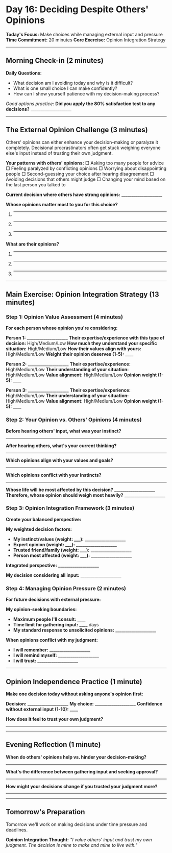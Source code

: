 # Day 16: Deciding Despite Others' Opinions

**Today's Focus:** Make choices while managing external input and pressure
**Time Commitment:** 20 minutes
**Core Exercise:** Opinion Integration Strategy

---

## Morning Check-in (2 minutes)

**Daily Questions:**
- What decision am I avoiding today and why is it difficult?
- What is one small choice I can make confidently?
- How can I show yourself patience with my decision-making process?

*Good options practice:*
**Did you apply the 80% satisfaction test to any decisions?** ____________________

---

## The External Opinion Challenge (3 minutes)

Others' opinions can either enhance your decision-making or paralyze it completely. Decisional procrastinators often get stuck weighing everyone else's input instead of trusting their own judgment.

**Your patterns with others' opinions:**
□ Asking too many people for advice
□ Feeling paralyzed by conflicting opinions
□ Worrying about disappointing people
□ Second-guessing your choice after hearing disagreement
□ Avoiding decisions that others might judge
□ Changing your mind based on the last person you talked to

**Current decision where others have strong opinions:** ____________________

**Whose opinions matter most to you for this choice?**
1. ____________________
2. ____________________
3. ____________________

**What are their opinions?**
1. ____________________
2. ____________________
3. ____________________

---

## Main Exercise: Opinion Integration Strategy (13 minutes)

### Step 1: Opinion Value Assessment (4 minutes)

**For each person whose opinion you're considering:**

**Person 1:** ____________________
**Their expertise/experience with this type of decision:** High/Medium/Low
**How much they understand your specific situation:** High/Medium/Low
**How their values align with yours:** High/Medium/Low
**Weight their opinion deserves (1-5):** ____

**Person 2:** ____________________
**Their expertise/experience:** High/Medium/Low
**Their understanding of your situation:** High/Medium/Low
**Value alignment:** High/Medium/Low
**Opinion weight (1-5):** ____

**Person 3:** ____________________
**Their expertise/experience:** High/Medium/Low
**Their understanding of your situation:** High/Medium/Low
**Value alignment:** High/Medium/Low
**Opinion weight (1-5):** ____

### Step 2: Your Opinion vs. Others' Opinions (4 minutes)

**Before hearing others' input, what was your instinct?**
____________________

**After hearing others, what's your current thinking?**
____________________

**Which opinions align with your values and goals?**
____________________

**Which opinions conflict with your instincts?**
____________________

**Whose life will be most affected by this decision?** ____________________
**Therefore, whose opinion should weigh most heavily?** ____________________

### Step 3: Opinion Integration Framework (3 minutes)

**Create your balanced perspective:**

**My weighted decision factors:**
- **My instinct/values (weight: ___):** ____________________
- **Expert opinion (weight: ___):** ____________________
- **Trusted friend/family (weight: ___):** ____________________
- **Person most affected (weight: ___):** ____________________

**Integrated perspective:** ____________________

**My decision considering all input:** ____________________

### Step 4: Managing Opinion Pressure (2 minutes)

**For future decisions with external pressure:**

**My opinion-seeking boundaries:**
- **Maximum people I'll consult:** ____
- **Time limit for gathering input:** ____ days
- **My standard response to unsolicited opinions:** ____________________

**When opinions conflict with my judgment:**
- **I will remember:** ____________________
- **I will remind myself:** ____________________
- **I will trust:** ____________________

---

## Opinion Independence Practice (1 minute)

**Make one decision today without asking anyone's opinion first:**

**Decision:** ____________________
**My choice:** ____________________
**Confidence without external input (1-10):** ____

**How does it feel to trust your own judgment?**
____________________

---

## Evening Reflection (1 minute)

**When do others' opinions help vs. hinder your decision-making?**
____________________

**What's the difference between gathering input and seeking approval?**
____________________

**How might your decisions change if you trusted your judgment more?**
____________________

---

## Tomorrow's Preparation
Tomorrow we'll work on making decisions under time pressure and deadlines.

**Opinion Integration Thought:**
*"I value others' input and trust my own judgment. The decision is mine to make and mine to live with."*